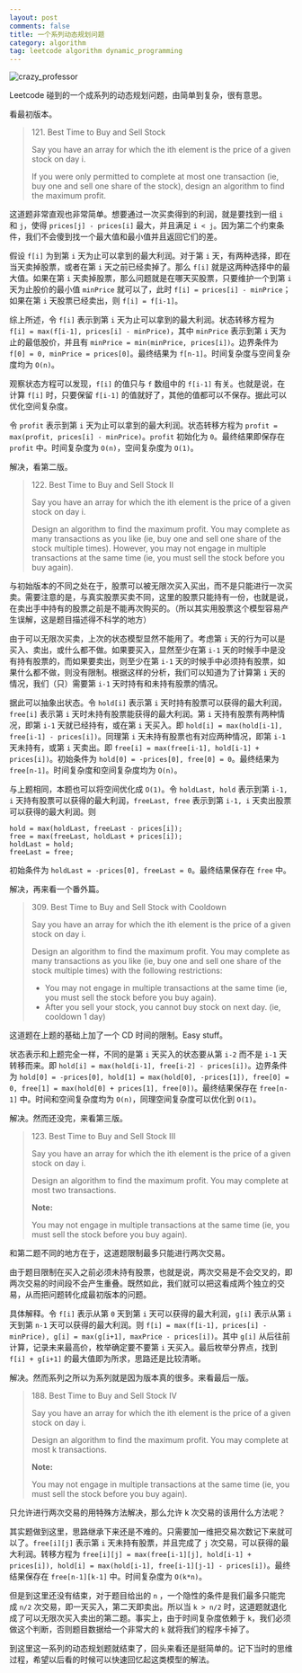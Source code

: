 ```yaml
---
layout: post
comments: false
title: 一个系列动态规划问题
category: algorithm
tag: leetcode algorithm dynamic_programming
---
```


![crazy_professor](//o35qhjvld.qnssl.com/crazy_professor.jpg)

Leetcode 碰到的一个成系列的动态规划问题，由简单到复杂，很有意思。

看最初版本。

> 121\. Best Time to Buy and Sell Stock
>
> Say you have an array for which the ith element is the price of a given stock on day i.
>
> If you were only permitted to complete at most one transaction (ie, buy one and sell one share of the stock), design an algorithm to find the maximum profit.

这道题非常直观也非常简单。想要通过一次买卖得到的利润，就是要找到一组 `i` 和 `j`，使得 `prices[j] - prices[i]` 最大，并且满足 `i < j`。因为第二个约束条件，我们不会傻到找一个最大值和最小值并且返回它们的差。

假设 `f[i]` 为到第 `i` 天为止可以拿到的最大利润。对于第 `i` 天，有两种选择，即在当天卖掉股票，或者在第 `i` 天之前已经卖掉了。那么 `f[i]` 就是这两种选择中的最大值。如果在第 `i` 天卖掉股票，那么问题就是在哪天买股票，只要维护一个到第 `i` 天为止股价的最小值 `minPrice` 就可以了，此时 `f[i] = prices[i] - minPrice`；如果在第 `i` 天股票已经卖出，则 `f[i] = f[i-1]`。

综上所述，令 `f[i]` 表示到第 `i` 天为止可以拿到的最大利润。状态转移方程为 `f[i] = max(f[i-1], prices[i] - minPrice)`，其中 `minPrice` 表示到第 `i` 天为止的最低股价，并且有 `minPrice = min(minPrice, prices[i])`。边界条件为 `f[0] = 0, minPrice = prices[0]`。最终结果为 `f[n-1]`。时间复杂度与空间复杂度均为 `O(n)`。

观察状态方程可以发现，`f[i]` 的值只与 `f` 数组中的 `f[i-1]` 有关。也就是说，在计算 `f[i]` 时，只要保留 `f[i-1]` 的值就好了，其他的值都可以不保存。据此可以优化空间复杂度。

令 `profit` 表示到第 `i` 天为止可以拿到的最大利润。状态转移方程为 `profit = max(profit, prices[i] - minPrice)`。`profit` 初始化为 `0`。最终结果即保存在 `profit` 中。时间复杂度为 `O(n)`，空间复杂度为 `O(1)`。

解决，看第二版。

> 122\. Best Time to Buy and Sell Stock II
>
> Say you have an array for which the ith element is the price of a given stock on day i.
>
> Design an algorithm to find the maximum profit. You may complete as many transactions as you like (ie, buy one and sell one share of the stock multiple times). However, you may not engage in multiple transactions at the same time (ie, you must sell the stock before you buy again).

与初始版本的不同之处在于，股票可以被无限次买入买出，而不是只能进行一次买卖。需要注意的是，与真实股票买卖不同，这里的股票只能持有一份，也就是说，在卖出手中持有的股票之前是不能再次购买的。（所以其实用股票这个模型容易产生误解，这是题目描述得不科学的地方）

由于可以无限次买卖，上次的状态模型显然不能用了。考虑第 `i` 天的行为可以是买入、卖出，或什么都不做。如果要买入，显然至少在第 `i-1` 天的时候手中是没有持有股票的，而如果要卖出，则至少在第 `i-1` 天的时候手中必须持有股票，如果什么都不做，则没有限制。根据这样的分析，我们可以知道为了计算第 `i` 天的情况，我们（只）需要第 `i-1` 天时持有和未持有股票的情况。

据此可以抽象出状态。令 `hold[i]` 表示第 `i` 天时持有股票可以获得的最大利润，`free[i]` 表示第 `i` 天时未持有股票能获得的最大利润。第 `i` 天持有股票有两种情况，即第 `i-1` 天就已经持有，或在第 `i` 天买入。即 `hold[i] = max(hold[i-1], free[i-1] - prices[i])`。同理第 `i` 天未持有股票也有对应两种情况，即第 `i-1` 天未持有，或第 `i` 天卖出。即 `free[i] = max(free[i-1], hold[i-1] + prices[i])`。初始条件为 `hold[0] = -prices[0], free[0] = 0`。最终结果为 `free[n-1]`。时间复杂度和空间复杂度均为 `O(n)`。

与上题相同，本题也可以将空间优化成 `O(1)`。令 `holdLast, hold` 表示到第 `i-1, i` 天持有股票可以获得的最大利润，`freeLast, free` 表示到第 `i-1, i` 天卖出股票可以获得的最大利润。则

```c+
hold = max(holdLast, freeLast - prices[i]);
free = max(freeLast, holdLast + prices[i]);
holdLast = hold;
freeLast = free;
```

初始条件为 `holdLast = -prices[0], freeLast = 0`。最终结果保存在 `free` 中。

解决，再来看一个番外篇。

> 309\. Best Time to Buy and Sell Stock with Cooldown
>
> Say you have an array for which the ith element is the price of a given stock on day i.
>
> Design an algorithm to find the maximum profit. You may complete as many transactions as you like (ie, buy one and sell one share of the stock multiple times) with the following restrictions:
>
> - You may not engage in multiple transactions at the same time (ie, you must sell the stock before you buy again).
> - After you sell your stock, you cannot buy stock on next day. (ie, cooldown 1 day)

这道题在上题的基础上加了一个 CD 时间的限制。Easy stuff。

状态表示和上题完全一样，不同的是第 `i` 天买入的状态要从第 `i-2` 而不是 `i-1` 天转移而来。即 `hold[i] = max(hold[i-1], free[i-2] - prices[i])`。边界条件为 `hold[0] = -prices[0], hold[1] = max(hold[0], -prices[1]), free[0] = 0, free[1] = max(hold[0] + prices[1], free[0])`。最终结果保存在 `free[n-1]` 中。时间和空间复杂度均为 `O(n)`，同理空间复杂度可以优化到 `O(1)`。

解决。然而还没完，来看第三版。

> 123\. Best Time to Buy and Sell Stock III
>
> Say you have an array for which the ith element is the price of a given stock on day i.
>
> Design an algorithm to find the maximum profit. You may complete at most two transactions.
>
> **Note:**
>
> You may not engage in multiple transactions at the same time (ie, you must sell the stock before you buy again).

和第二题不同的地方在于，这道题限制最多只能进行两次交易。

由于题目限制在买入之前必须未持有股票，也就是说，两次交易是不会交叉的，即两次交易的时间段不会产生重叠。既然如此，我们就可以把这看成两个独立的交易，从而把问题转化成最初版本的问题。

具体解释。令 `f[i]` 表示从第 `0` 天到第 `i` 天可以获得的最大利润，`g[i]` 表示从第 `i` 天到第 `n-1` 天可以获得的最大利润。则 `f[i] = max(f[i-1], prices[i] - minPrice), g[i] = max(g[i+1], maxPrice - prices[i])`。其中 `g[i]` 从后往前计算，记录未来最高价，枚举确定要不要第 `i` 天买入。最后枚举分界点，找到 `f[i] + g[i+1]` 的最大值即为所求，思路还是比较清晰。

解决。然而系列之所以为系列就是因为版本真的很多。来看最后一版。

> 188\. Best Time to Buy and Sell Stock IV
>
> Say you have an array for which the ith element is the price of a given stock on day i.
>
> Design an algorithm to find the maximum profit. You may complete at most k transactions.
>
> **Note:**
>
> You may not engage in multiple transactions at the same time (ie, you must sell the stock before you buy again).

只允许进行两次交易的用特殊方法解决，那么允许 k 次交易的该用什么方法呢？

其实题做到这里，思路继承下来还是不难的。只需要加一维把交易次数记下来就可以了。`free[i][j]` 表示第 `i` 天未持有股票，并且完成了 `j` 次交易，可以获得的最大利润。转移方程为 `free[i][j] = max(free[i-1][j], hold[i-1] + prices[i]), hold[i] = max(hold[i-1], free[i-1][j-1] - prices[i])`。最终结果保存在 `free[n-1][k-1]` 中。时间复杂度为 `O(k*n)`。

但是到这里还没有结束，对于题目给出的 `n` ，一个隐性的条件是我们最多只能完成 `n/2` 次交易，即一天买入，第二天即卖出。所以当 `k > n/2` 时，这道题就退化成了可以无限次买入卖出的第二题。事实上，由于时间复杂度依赖于 `k`，我们必须做这个判断，否则题目数据给一个非常大的 `k` 就将我们的程序卡掉了。

到这里这一系列的动态规划题就结束了，回头来看还是挺简单的。记下当时的思维过程，希望以后看的时候可以快速回忆起这类模型的解法。

